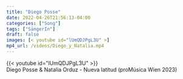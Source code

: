 ```yaml
---
title: "Diego Posse"
date: 2022-04-26T21:56:13-04:00
categories: ["Song"]
tags: ["SängerIn"]
draft: false
images: [< youtube id="lUmQDJPgL3U" >]
mp4_url: /videos/Diego_y_Natalia.mp4
---
```


{{< youtube id="lUmQDJPgL3U" >}}
<br>
Diego Posse & Natalia Orduz - Nueva latitud (proMúsica Wien 2023)
